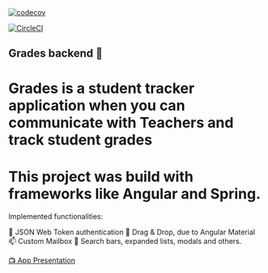 [![codecov](https://codecov.io/gh/geborskimateusz/grades-backend/branch/master/graph/badge.svg)](https://codecov.io/gh/geborskimateusz/grades-backend)

[![CircleCI](https://circleci.com/gh/geborskimateusz/grades-backend.svg?style=svg)](https://circleci.com/gh/geborskimateusz/grades-backend)

## Grades backend 👾
# Grades is a student tracker application when you can communicate with Teachers and track student grades

# This project was build with frameworks like Angular and Spring.


Implemented functionalities:

🔐 JSON Web Token authentication
👋 Drag & Drop, due to Angular Material
📫 Custom Mailbox
🧰 Search bars, expanded lists, modals and others.

[📺 App Presentation](https://www.youtube.com/watch?v=6zuCkftUtnY&feature=youtu.be)
